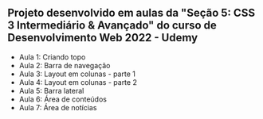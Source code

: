 ## Projeto desenvolvido em aulas da "Seção 5: CSS 3 Intermediário & Avançado" do curso de Desenvolvimento Web 2022 - Udemy

- Aula 1: Criando topo
- Aula 2: Barra de navegação
- Aula 3: Layout em colunas - parte 1
- Aula 4: Layout em colunas - parte 2
- Aula 5: Barra lateral
- Aula 6: Área de conteúdos
- Aula 7: Área de notícias